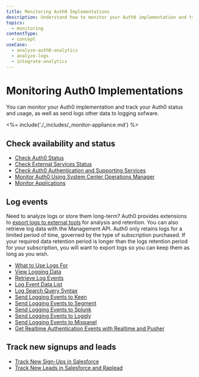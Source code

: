 ```yaml
---
title: Monitoring Auth0 Implementations
description: Understand how to monitor your Auth0 implementation and track your Auth0 usage, as well as how to send events and logs to external tools.
topics:
  - monitoring
contentType:
  - concept
useCase:
  - analyze-auth0-analytics
  - analyze-logs
  - integrate-analytics
---
```

# Monitoring Auth0 Implementations

You can monitor your Auth0 implementation and track your Auth0 status and usage, as well as send logs other data to logging sofware.

<%= include('./_includes/_monitor-appliance.md') %>

## Check availability and status

* [Check Auth0 Status](/monitoring/guides/check-status)
* [Check External Services Status](/monitoring/guides/check-external-services)
* [Check Auth0 Authentication and Supporting Services](/monitoring/guides/test-testall-endpoints)
* [Monitor Auth0 Using System Center Operations Manager](/monitoring/guides/monitor-using-SCOM)
* [Monitor Applications](/monitoring/guides/monitor-applications)

## Log events

Need to analyze logs or store them long-term? Auth0 provides extensions to [export logs to external tools](/logs) for analysis and retention. You can also retrieve log data with the Management API. Auth0 only retains logs for a limited period of time, governed by the type of subscription purchased. If your required data retention period is longer than the logs retention period for your subscription, you will want to export logs so you can keep them as long as you wish.

* [What to Use Logs For](/logs#what-can-i-use-logs-for-)
* [View Logging Data](/logs#how-to-view-log-data)
* [Retrieve Log Events](/logs#retrieving-logs-from-the-management-api)
* [Log Event Data List](/logs#log-data-event-listing)
* [Log Search Query Syntax](/logs/query-syntax)
* [Send Logging Events to Keen](/monitoring/guides/send-events-to-keenio)
* [Send Logging Events to Segment](/monitoring/guides/send-events-to-segmentio)
* [Send Logging Events to Splunk](/monitoring/guides/send-events-to-splunk)
* [Send Logging Events to Loggly](/extensions/loggly)
* [Send Logging Events to Mixpanel](/extensions/mixpanel)
* [Get Realtime Authentication Events with Realtime and Pusher](https://auth0.com/blog/get-realtime-auth-events-with-auth0-and-pusher/)

## Track new signups and leads

* [Track New Sign-Ups in Salesforce](/monitoring/guides/track-signups-salesforce)
* [Track New Leads in Salesforce and Raplead](/monitoring/guides/track-leads-salesforce)
